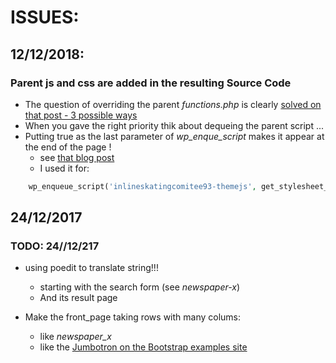 # ISSUES:

## 12/12/2018:

### Parent js and css are added in the resulting Source Code

* The question of overriding the parent _functions.php_ is clearly [solved on that post - 3 possible ways](https://code.tutsplus.com/tutorials/a-guide-to-overriding-parent-theme-functions-in-your-child-theme--cms-22623)
* When you gave the right priority thik about dequeing the parent script ...
* Putting true as the last parameter of _wp_enque_script_ makes it appear at the end of the page !
  * see [that blog post](http://www.wpbeginner.com/wp-tutorials/how-to-properly-add-javascripts-and-styles-in-wordpress/)
  * I used it for:
```php
    wp_enqueue_script('inlineskatingcomitee93-themejs', get_stylesheet_directory_uri() . '/inc/assets/js/theme-script.js', array('inlineskatingcomitee93-bootstrapjs'), 1.0, true );
```

## 24/12/2017

### TODO: 24//12/217

* using poedit to translate string!!!
  * starting with the search form (see _newspaper-x_)
  * And its result page

* Make the front_page taking rows with many colums:
  * like _newspaper_x_
  * like the [Jumbotron on the Bootstrap examples site](https://getbootstrap.com/docs/4.0/examples/jumbotron/)